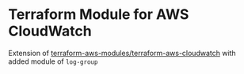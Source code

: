 # Terraform Module for AWS CloudWatch
Extension of [terraform-aws-modules/terraform-aws-cloudwatch](https://github.com/terraform-aws-modules/terraform-aws-cloudwatch) with added module of `log-group`